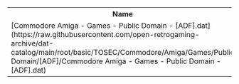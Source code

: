 <table>
<tr><th>Name</th><th>Size</th></tr>
<tr><td>[Commodore Amiga - Games - Public Domain - [ADF].dat](https://raw.githubusercontent.com/open-retrogaming-archive/dat-catalog/main/root/basic/TOSEC/Commodore/Amiga/Games/Public Domain/[ADF]/Commodore Amiga - Games - Public Domain - [ADF].dat)</td><td>1912630</td></tr>
</table>
